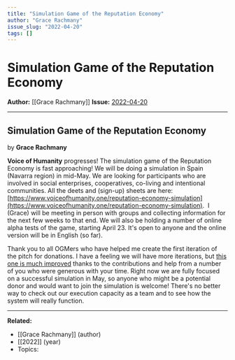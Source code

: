 ```yaml
---
title: "Simulation Game of the Reputation Economy"
author: "Grace Rachmany"
issue_slug: "2022-04-20"
tags: []
---
```


# Simulation Game of the Reputation Economy

**Author:** [[Grace Rachmany]]
**Issue:** [2022-04-20](https://plex.collectivesensecommons.org/2022-04-20/)

---

## Simulation Game of the Reputation Economy
by **Grace Rachmany**

**Voice of Humanity** progresses! The simulation game of the Reputation Economy is fast approaching! We will be doing a simulation in Spain (Navarra region) in mid-May. We are looking for participants who are involved in social enterprises, cooperatives, co-living and intentional communities. All the deets and (sign-up) sheets are here: [https://www.voiceofhumanity.one/reputation-economy-simulation](https://www.voiceofhumanity.one/reputation-economy-simulation).  I (Grace) will be meeting in person with groups and collecting information for the next few weeks to that end. We will also be holding a number of online alpha tests of the game, starting April 23. It's open to anyone and the online version will be in English (so far).

Thank you to all OGMers who have helped me create the first iteration of the pitch for donations. I have a feeling we will have more iterations, but [this one is much improved](https://youtu.be/R7XcEBFAgws) thanks to the contributions and help from a number of you who were generous with your time. Right now we are fully focused on a successful simulation in May, so anyone who might be a potential donor and would want to join the simulation is welcome! There's no better way to check out our execution capacity as a team and to see how the system will really function.

---

**Related:**
- [[Grace Rachmany]] (author)
- [[2022]] (year)
- Topics: 

